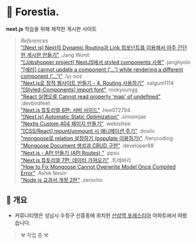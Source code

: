 # 🌳 Forestia.

**next.js** 학습을 위해 제작한 게시판 사이트

> _References_ <br> <a href="https://wonit.tistory.com/359?category=829577">"[Next js] Next의 Dynamic Routing과 Link 컴포넌트를 이용해서 아주 간단한 게시판 만들기"</a> .Jang Wonit <br> <a href="https://velog.io/@janghyoin/Jobshopper-project-NextJS에서-styled-components-사용-hwjzs423yw">"[Jobshopper project] NextJS에서 styled components 사용"</a> .janghyoin <br> <a href="https://velog.io/@lyj-ooz/에러-cannot-update-a-component-...-while-rendering-a-different-component-">"[에러] cannot update a component ('...') while rendering a different component ('...')"</a> .lyj-ooz <br> <a href="https://salgum1114.github.io/nextjs/2019-05-24-nextjs-static-website-4/">"Next.js로 정적 웹사이트 만들기 - 4. Routing 사용하기"</a> .salgum1114 <br> <a href="https://velog.io/@mokyoungg/Styled-Components-import-font">"[Styled-Components] import font"</a> .mokyoungg <br> <a href="https://devbirdfeet.tistory.com/47">"React 실행오류 Cannot read property 'map' of undefined"</a> .devbirdfeet <br> <a href="https://brunch.co.kr/@hee072794/87">"Next.js 튜토리얼 6편: 서버 사이드"</a> .hee072794 <br> <a href="https://simsimjae.medium.com/next-js-automatic-static-optimization-b56ba8febea8">"[Next.js] Automatic Static Optimization"</a> .simsimjae <br> <a href="https://webisfree.com/2020-08-31/nextjs-custom-404-페이지-만들기">"Nextjs Custom 404 페이지 만들기"</a> .webisfree <br> <a href="https://velog.io/@dosilv/React-mountunmount-시-애니메이션-주기">"[CSS/React] mount/unmount 시 애니메이션 주기"</a> .dosilv <br> <a href="https://fierycoding.tistory.com/35?category=983256">"mongoose로 relation 설정하기 (populate 이용하기)"</a> .fierycoding <br> <a href="https://developer88.tistory.com/396">"Mongoose Document 생성과 CRUD 구현"</a> .developer88 <br> <a href="https://ppsu.tistory.com/67">"Next.js - API 만들기 (API Routes) "</a> .ppsu <br> <a href="https://www.theteams.kr/teams/2440/post/67326"> "Next.js 튜토리얼 7편: 데이터 가져오기"</a> .트레바리 <br> <a href="https://nesin.io/blog/fix-mongoose-cannot-overwrite-model-once-compiled-error">"How to Fix Mongoose Cannot Overwrite Model Once Compiled Error"</a> .Ashik Nesin <br> <a href="https://thebook.io/080229/ch15/01/03-01/">"Node.js 교과서 개정 2판"</a> .zerocho

## 📃 개요

- 커뮤니티명은 성남시 수정구 신흥동에 위치한 <a href="https://www.lottecastle.co.kr/APT/AT00212/main/index.do">산성역 포레스티아</a> 아파트에서 따왔습니다.

> ⚒ 작업 중 ⚒

